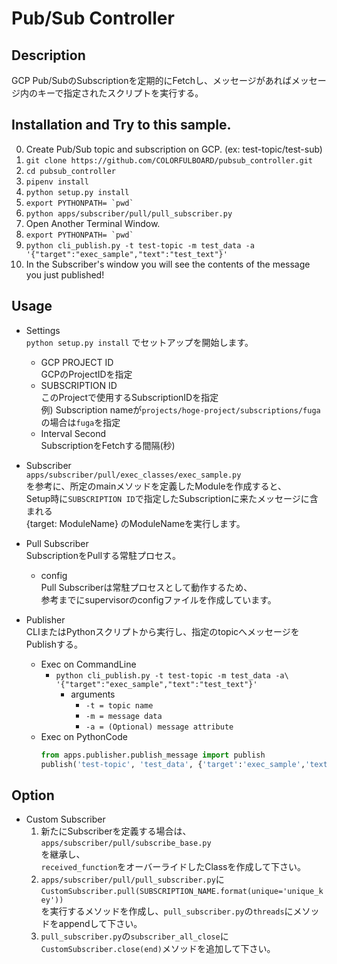 # Pub/Sub Controller

## Description
GCP Pub/SubのSubscriptionを定期的にFetchし、メッセージがあればメッセージ内のキーで指定されたスクリプトを実行する。

## Installation and Try to this sample.
0. Create Pub/Sub topic and subscription on GCP. (ex: test-topic/test-sub)
1. `git clone https://github.com/COLORFULBOARD/pubsub_controller.git`
2. `cd pubsub_controller`
3. `pipenv install`
4. `python setup.py install`
5. ``export PYTHONPATH= `pwd` ``
6. `python apps/subscriber/pull/pull_subscriber.py`
7. Open Another Terminal Window.
8. ``export PYTHONPATH= `pwd` ``
9. `python cli_publish.py -t test-topic -m test_data -a '{"target":"exec_sample","text":"test_text"}'`
10. In the Subscriber's window you will see the contents of the message you just published!

## Usage
- Settings<br>
`python setup.py install` でセットアップを開始します。<br>
    - GCP PROJECT ID<br>
    GCPのProjectIDを指定
    - SUBSCRIPTION ID<br>
    このProjectで使用するSubscriptionIDを指定<br>
    例) Subscription nameが`projects/hoge-project/subscriptions/fuga`の場合は`fuga`を指定
    - Interval Second<br>
    SubscriptionをFetchする間隔(秒)<br>

- Subscriber<br>
`apps/subscriber/pull/exec_classes/exec_sample.py`<br>
を参考に、所定のmainメソッドを定義したModuleを作成すると、<br>
Setup時に`SUBSCRIPTION ID`で指定したSubscriptionに来たメッセージに含まれる<br>
{target: ModuleName} のModuleNameを実行します。

- Pull Subscriber<br>
SubscriptionをPullする常駐プロセス。
    - config<br>
    Pull Subscriberは常駐プロセスとして動作するため、<br>
    参考までにsupervisorのconfigファイルを作成しています。
    
- Publisher<br>
CLIまたはPythonスクリプトから実行し、指定のtopicへメッセージをPublishする。
    - Exec on CommandLine
        - `python cli_publish.py -t test-topic -m test_data -a\ `<br>`'{"target":"exec_sample","text":"test_text"}'`<br>
            - arguments
                - `-t = topic name`
                - `-m = message data`
                - `-a = (Optional) message attribute`
    - Exec on PythonCode
        ```python
        from apps.publisher.publish_message import publish
        publish('test-topic', 'test_data', {'target':'exec_sample','text':'test_text'})
        ```

## Option
- Custom Subscriber
    1. 新たにSubscriberを定義する場合は、
    `apps/subscriber/pull/subscribe_base.py`<br>
    を継承し、<br>
    `received_function`をオーバーライドしたClassを作成して下さい。
    2. `apps/subscriber/pull/pull_subscriber.py`に<br>
    ```CustomSubscriber.pull(SUBSCRIPTION_NAME.format(unique='unique_key'))```<br>
    を実行するメソッドを作成し、`pull_subscriber.py`の`threads`にメソッドをappendして下さい。
    3. `pull_subscriber.py`の```subscriber_all_close```に<br>
    ```CustomSubscriber.close(end)```メソッドを追加して下さい。